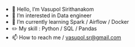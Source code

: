 - 👋 Hello, I’m Vasupol Sirithanakom
- 👀 I’m interested in Data engineer
- 🌱 I’m currently learning Spark / Airflow / Docker
- :pencil2: My skill : Python / SQL / Pandas 
- 📫 How to reach me / vasupol.sr@gmail.com

<!---
VasupolSirithanakom/VasupolSirithanakom is a ✨ special ✨ repository because its `README.md` (this file) appears on your GitHub profile.
You can click the Preview link to take a look at your changes.
--->
